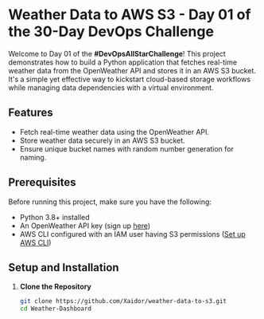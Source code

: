 # Weather Data to AWS S3 - Day 01 of the 30-Day DevOps Challenge  

Welcome to Day 01 of the **#DevOpsAllStarChallenge**! This project demonstrates how to build a Python application that fetches real-time weather data from the OpenWeather API and stores it in an AWS S3 bucket. It's a simple yet effective way to kickstart cloud-based storage workflows while managing data dependencies with a virtual environment.  

## Features  
- Fetch real-time weather data using the OpenWeather API.  
- Store weather data securely in an AWS S3 bucket.  
- Ensure unique bucket names with random number generation for naming.  

## Prerequisites  
Before running this project, make sure you have the following:  
- Python 3.8+ installed  
- An OpenWeather API key (sign up [here](https://openweathermap.org/api))  
- AWS CLI configured with an IAM user having S3 permissions ([Set up AWS CLI](https://docs.aws.amazon.com/cli/latest/userguide/install-cliv2.html))  

## Setup and Installation  

1. **Clone the Repository**  
   ```bash  
   git clone https://github.com/Xaidor/weather-data-to-s3.git
   cd Weather-Dashboard 
   


